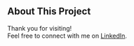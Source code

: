 ## About This Project

Thank you for visiting!  
Feel free to connect with me on [LinkedIn](https://www.linkedin.com/in/jhonattan-aponte-286168222/).